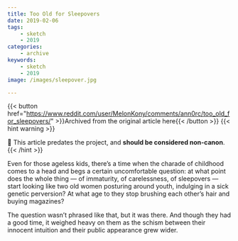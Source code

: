 ```yaml
---
title: Too Old for Sleepovers
date: 2019-02-06
tags:
    - sketch
    - 2019
categories:
    - archive
keywords:
    - sketch
    - 2019
image: /images/sleepover.jpg

---
```

{{< button href="https://www.reddit.com/user/MelonKony/comments/ann0rc/too_old_for_sleepovers/" >}}Archived from the original article here{{< /button >}}
{{< hint warning >}}

🌺 This article predates the project, and **should be considered non-canon**.
{{< /hint >}}

Even for those ageless kids, there’s a time when the charade of childhood comes to a head and begs a certain uncomfortable question: at what point does the whole thing — of immaturity, of carelessness, of sleepovers — start looking like two old women posturing around youth, indulging in a sick genetic perversion? At what age to they stop brushing each other’s hair and buying magazines?

The question wasn’t phrased like that, but it was there. And though they had a good time, it weighed heavy on them as the schism between their innocent intuition and their public appearance grew wider.
